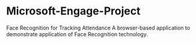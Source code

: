 # Microsoft-Engage-Project

Face Recognition for Tracking Attendance
A browser-based application to demonstrate application of Face Recognition technology.
